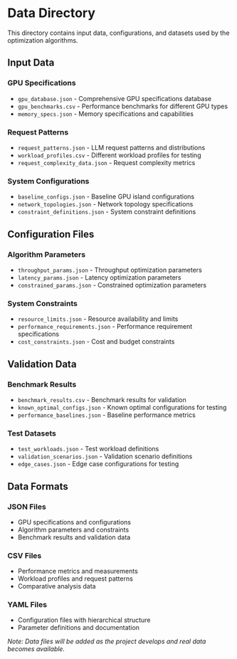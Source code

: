 # Data Directory

This directory contains input data, configurations, and datasets used by the optimization algorithms.

## Input Data

### GPU Specifications
- `gpu_database.json` - Comprehensive GPU specifications database
- `gpu_benchmarks.csv` - Performance benchmarks for different GPU types
- `memory_specs.json` - Memory specifications and capabilities

### Request Patterns
- `request_patterns.json` - LLM request patterns and distributions
- `workload_profiles.csv` - Different workload profiles for testing
- `request_complexity_data.json` - Request complexity metrics

### System Configurations
- `baseline_configs.json` - Baseline GPU island configurations
- `network_topologies.json` - Network topology specifications
- `constraint_definitions.json` - System constraint definitions

## Configuration Files

### Algorithm Parameters
- `throughput_params.json` - Throughput optimization parameters
- `latency_params.json` - Latency optimization parameters
- `constrained_params.json` - Constrained optimization parameters

### System Constraints
- `resource_limits.json` - Resource availability and limits
- `performance_requirements.json` - Performance requirement specifications
- `cost_constraints.json` - Cost and budget constraints

## Validation Data

### Benchmark Results
- `benchmark_results.csv` - Benchmark results for validation
- `known_optimal_configs.json` - Known optimal configurations for testing
- `performance_baselines.json` - Baseline performance metrics

### Test Datasets
- `test_workloads.json` - Test workload definitions
- `validation_scenarios.json` - Validation scenario definitions
- `edge_cases.json` - Edge case configurations for testing

## Data Formats

### JSON Files
- GPU specifications and configurations
- Algorithm parameters and constraints
- Benchmark results and validation data

### CSV Files
- Performance metrics and measurements
- Workload profiles and request patterns
- Comparative analysis data

### YAML Files
- Configuration files with hierarchical structure
- Parameter definitions and documentation

*Note: Data files will be added as the project develops and real data becomes available.*
